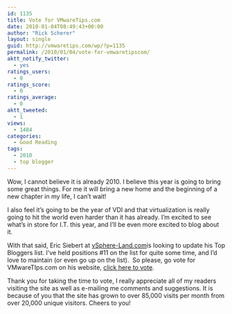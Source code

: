 ```yaml
---
id: 1135
title: Vote for VMwareTips.com
date: 2010-01-04T08:49:43+00:00
author: "Rick Scherer"
layout: single
guid: http://vmwaretips.com/wp/?p=1135
permalink: /2010/01/04/vote-for-vmwaretipscom/
aktt_notify_twitter:
  - yes
ratings_users:
  - 0
ratings_score:
  - 0
ratings_average:
  - 0
aktt_tweeted:
  - 1
views:
  - 1484
categories:
  - Good Reading
tags:
  - 2010
  - top blogger
---
```

Wow, I cannot believe it is already 2010. I believe this year is going to bring some great things. For me it will bring a new home and the beginning of a new chapter in my life, I can&#8217;t wait!

I also feel it&#8217;s going to be the year of VDI and that virtualization is really going to hit the world even harder than it has already. I&#8217;m excited to see what&#8217;s in store for I.T. this year, and I&#8217;ll be even more excited to blog about it.

With that said, Eric Siebert at <a href="http://vsphere-land.com/news/time-to-vote-for-your-favorite-bloggers.html" target="_blank">vSphere-Land.com</a>is looking to update his Top Bloggers list. I&#8217;ve held positions #11 on the list for quite some time, and I&#8217;d love to maintain (or even go up on the list).  So please, go vote for VMwareTIps.com on his website, <a href="http://vsphere-land.com/news/time-to-vote-for-your-favorite-bloggers.html" target="_blank">click here to vote</a>.

Thank you for taking the time to vote, I really appreciate all of my readers visiting the site as well as e-mailing me comments and suggestions. It is because of you that the site has grown to over 85,000 visits per month from over 20,000 unique visitors. Cheers to you!